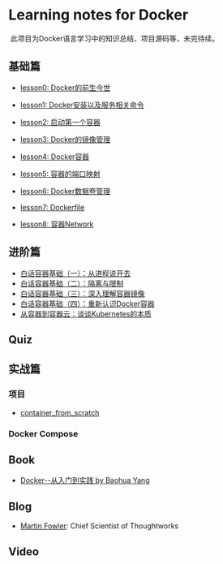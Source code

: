 # Learning notes for Docker

​	此项目为Docker语言学习中的知识总结、项目源码等，未完待续。

## 基础篇

* [lesson0: Docker的前生今世](./workspace/lesson0)

* [lesson1: Docker安装以及服务相关命令](./workspace/lesson1)

* [lesson2: 启动第一个容器](./workspace/lesson2)

* [lesson3: Docker的镜像管理](./workspace/lesson3)

* [lesson4: Docker容器](./workspace/lesson4)

* [lesson5: 容器的端口映射](./workspace/lesson5)

* [lesson6: Docker数据卷管理](./workspace/lesson6)

* [lesson7: Dockerfile](./workspace/lesson7)

* [lesson8: 容器Network](./workspace/lesson8)

  

  

## 进阶篇

- [白话容器基础（一）：从进程说开去](./workspace/senior/p1)
- [白话容器基础（二）：隔离与限制](./workspace/senior/p2)
- [白话容器基础（三）：深入理解容器镜像](./workspace/senior/p3)
- [白话容器基础（四）：重新认识Docker容器](./workspace/senior/p4)                    
- [从容器到容器云：谈谈Kubernetes的本质](./workspace/senior/p5)



## Quiz





## 实战篇

### 项目

* [container_from_scratch](https://github.com/Youngpig1998/containers-from-scratch)



### Docker Compose



## Book

* [Docker--从入门到实践 by Baohua Yang ](https://yeasy.gitbook.io/docker_practice/)

  

## Blog

* [Martin Fowler](https://martinfowler.com/): Chief Scientist of Thoughtworks



## Video






